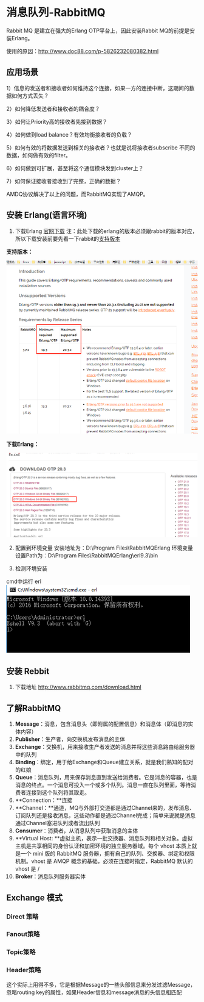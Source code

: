 # 消息队列-RabbitMQ

Rabbit MQ 是建立在强大的Erlang OTP平台上，因此安装Rabbit MQ的前提是安装Erlang。

使用的原因：http://www.doc88.com/p-5826232080382.html

## 应用场景

 1）信息的发送者和接收者如何维持这个连接，如果一方的连接中断，这期间的数据如何方式丢失？

 2）如何降低发送者和接收者的耦合度？

 3）如何让Priority高的接收者先接到数据？

 4）如何做到load balance？有效均衡接收者的负载？

 5）如何有效的将数据发送到相关的接收者？也就是说将接收者subscribe 不同的数据，如何做有效的filter。

 6）如何做到可扩展，甚至将这个通信模块发到cluster上？

 7）如何保证接收者接收到了完整，正确的数据？

  AMDQ协议解决了以上的问题，而RabbitMQ实现了AMQP。
  
## 安装 Erlang(语言环境)


1. 下载Erlang [官网下载](http://www.erlang.org/downloads)
注：此处下载的erlang的版本必须跟rabbit的版本对应，所以下载安装前要先看一下rabbit的[支持版本](http://www.rabbitmq.com/which-erlang.html)

**支持版本：**

![下载](..\image\rabbit02.png)

**下载Erlang：**

![下载](..\image\rabbit01.png)


2. 配置到环境变量
安装地址为：D:\Program Files\RabbitMQErlang
环境变量设置Path为：D:\Program Files\RabbitMQErlang\erl9.3\bin

3. 检测环境安装

cmd中运行 erl
![下载](..\image\rabbit03.png)

## 安装 Rebbit

1. 下载地址 http://www.rabbitmq.com/download.html

## 了解RabbitMQ

1. **Message**：消息，包含消息头（即附属的配置信息）和消息体（即消息的实体内容）
2. **Publisher**：生产者，向交换机发布消息的主体
3. **Exchange**：交换机，用来接收生产者发送的消息并将这些消息路由给服务器中的队列
4. **Binding**：绑定，用于给Exchange和Queue建立关系，就是我们熟知的配对的红娘
5. **Queue**：消息队列，用来保存消息直到发送给消费者。它是消息的容器，也是消息的终点。一个消息可投入一个或多个队列。消息一直在队列里面，等待消费者连接到这个队列将其取走。
6. **Connection：**连接
7. **Channel：**通道，MQ与外部打交道都是通过Channel来的，发布消息、订阅队列还是接收消息，这些动作都是通过Channel完成；简单来说就是消息通过Channel塞进队列或者流出队列
8. **Consumer**：消费者，从消息队列中获取消息的主体
9. **Virtual Host: **虚拟主机，表示一批交换器、消息队列和相关对象。虚拟主机是共享相同的身份认证和加密环境的独立服务器域。每个 vhost 本质上就是一个 mini 版的 RabbitMQ 服务器，拥有自己的队列、交换器、绑定和权限机制。vhost 是 AMQP 概念的基础，必须在连接时指定，RabbitMQ 默认的 vhost 是 /
10. **Broker**：消息队列服务器实体

## Exchange 模式

### Direct 策略

### Fanout策略

### Topic策略

### Header策略

这个实际上用得不多，它是根据Message的一些头部信息来分发过滤Message，忽略routing key的属性，如果Header信息和message消息的头信息相匹配

